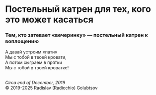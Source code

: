 <style>p{text-align:left}</style>
# Постельный катрен для тех, кого это может касаться

### Тем, кто затевает &laquo;вечеринку&raquo; &mdash; постельный катрен к воплощению

А давай устроим &laquo;пати&raquo;<br />
Мы с тобой в твоей кровати,<br />
А потом сыграем в прятки<br />
Мы с тобой в твоей кроватке!

<br />*Circa end of December, 2019*<br />
&copy; 2019-2025 Radislav (Radicchio) Golubtsov
